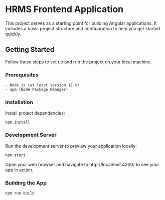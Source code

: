 # HRMS Frontend Application

This project serves as a starting point for building Angular applications. It includes a basic project structure and configuration to help you get started quickly.

## Getting Started

Follow these steps to set up and run the project on your local machine.

### Prerequisites
```
- Node.js (at least version 12.x)
- npm (Node Package Manager)
```
### Installation

Install project dependencies:
```
npm install
```
### Development Server
Run the development server to preview your application locally:
```
npm start
```
Open your web browser and navigate to http://localhost:4200/ to see your app in action.

### Building the App

```
npm run build
```